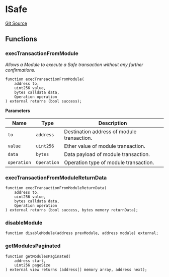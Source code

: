 # ISafe
[Git Source](https://github.com/ArrakisFinance/arrakis-modular/arrakis-modular/blob/main/src/interfaces/ISafe.sol)


## Functions
### execTransactionFromModule

*Allows a Module to execute a Safe transaction without any further confirmations.*


```solidity
function execTransactionFromModule(
    address to,
    uint256 value,
    bytes calldata data,
    Operation operation
) external returns (bool success);
```
**Parameters**

|Name|Type|Description|
|----|----|-----------|
|`to`|`address`|Destination address of module transaction.|
|`value`|`uint256`|Ether value of module transaction.|
|`data`|`bytes`|Data payload of module transaction.|
|`operation`|`Operation`|Operation type of module transaction.|


### execTransactionFromModuleReturnData


```solidity
function execTransactionFromModuleReturnData(
    address to,
    uint256 value,
    bytes calldata data,
    Operation operation
) external returns (bool success, bytes memory returnData);
```

### disableModule


```solidity
function disableModule(address prevModule, address module) external;
```

### getModulesPaginated


```solidity
function getModulesPaginated(
    address start,
    uint256 pageSize
) external view returns (address[] memory array, address next);
```

